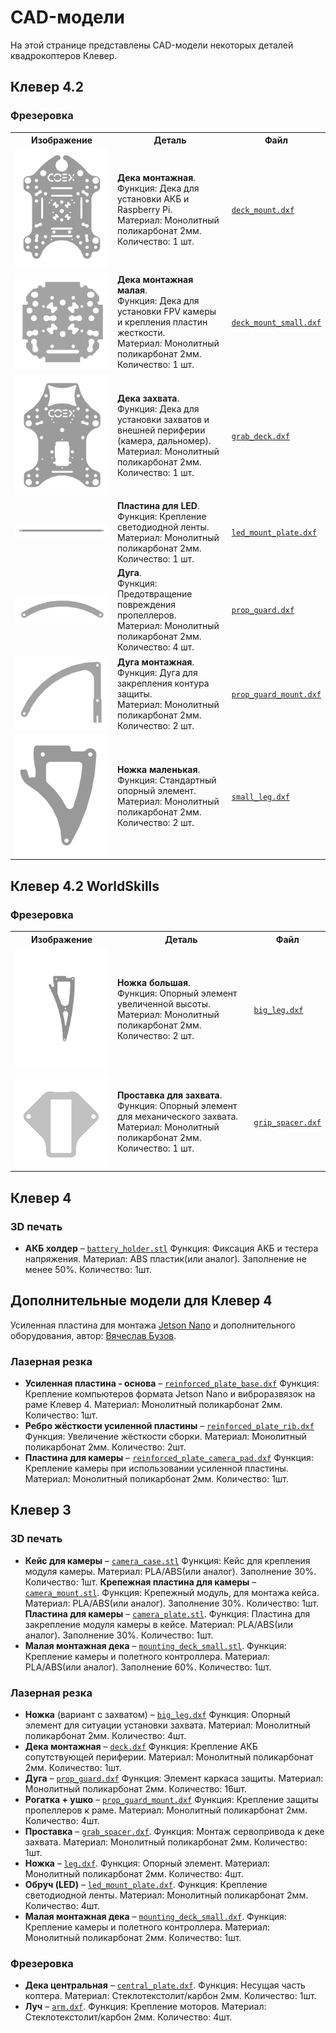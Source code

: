 # CAD-модели

На этой странице представлены CAD-модели некоторых деталей квадрокоптеров Клевер.

## Клевер 4.2

### Фрезеровка

<table>
    <tr><th width=150>Изображение</th><th>Деталь</th><th width=1>Файл</th></tr>
    <tr>
        <td><img src="../assets/dxf/4.2/deck_mount.png"></td>
        <td>
            <b>Дека монтажная</b>.<br>
            Функция: Дека для установки АКБ и Raspberry Pi.<br>
            Материал: Монолитный поликарбонат 2мм.<br>
            Количество: 1 шт.
        </td>
        <td><a href="https://github.com/CopterExpress/clover/raw/master/docs/assets/dxf/4.2/deck_mount.dxf"><code>deck_mount.dxf</code></a></td>
    </tr>
    <tr>
        <td><img src="../assets/dxf/4.2/deck_mount_small.png"></td>
        <td>
            <b>Дека монтажная малая</b>.<br>
            Функция: Дека для установки FPV камеры и крепления пластин жесткости.<br>
            Материал: Монолитный поликарбонат 2мм.<br>
            Количество: 1 шт.
        </td>
        <td><a href="https://github.com/CopterExpress/clover/raw/master/docs/assets/dxf/4.2/deck_mount_small.dxf"><code>deck_mount_small.dxf</code></a></td>
    </tr>
    <tr>
        <td><img src="../assets/dxf/4.2/grab_deck.png"></td>
        <td>
            <b>Дека захвата</b>.<br>
            Функция: Дека для установки захватов и внешней периферии (камера, дальномер).<br>
            Материал: Монолитный поликарбонат 2мм.<br>
            Количество: 1 шт.
        </td>
        <td><a href="https://github.com/CopterExpress/clover/raw/master/docs/assets/dxf/4.2/grab_deck.dxf"><code>grab_deck.dxf</code></a></td>
    </tr>
    <tr>
        <td><img src="../assets/dxf/4.2/led_mount_plate.png"></td>
        <td>
            <b>Пластина для LED</b>.<br>
            Функция: Крепление светодиодной ленты.<br>
            Материал: Монолитный поликарбонат 2мм.<br>
            Количество: 1 шт.
        </td>
        <td><a href="https://github.com/CopterExpress/clover/raw/master/docs/assets/dxf/4.2/led_mount_plate.dxf"><code>led_mount_plate.dxf</code></a></td>
    </tr>
    <tr>
        <td><img src="../assets/dxf/4.2/prop_guard.png"></td>
        <td>
            <b>Дуга</b>.<br>
            Функция: Предотвращение повреждения пропеллеров.<br>
            Материал: Монолитный поликарбонат 2мм.<br>
            Количество: 4 шт.
        </td>
        <td><a href="https://github.com/CopterExpress/clover/raw/master/docs/assets/dxf/4.2/prop_guard.dxf"><code>prop_guard.dxf</code></a></td>
    </tr>
    <tr>
        <td><img src="../assets/dxf/4.2/prop_guard_mount.png"></td>
        <td>
            <b>Дуга монтажная</b>.<br>
            Функция: Дуга для закрепления контура защиты.<br>
            Материал: Монолитный поликарбонат 2мм.<br>
            Количество: 2 шт.
        </td>
        <td><a href="https://github.com/CopterExpress/clover/raw/master/docs/assets/dxf/4.2/prop_guard_mount.dxf"><code>prop_guard_mount.dxf</code></a></td>
    </tr>
    <tr>
        <td><img src="../assets/dxf/4.2/small_leg.png"></td>
        <td>
            <b>Ножка маленькая</b>.<br>
            Функция: Стандартный опорный элемент.<br>
            Материал: Монолитный поликарбонат 2мм.<br>
            Количество: 2 шт.
        </td>
        <td><a href="https://github.com/CopterExpress/clover/raw/master/docs/assets/dxf/4.2/small_leg.dxf"><code>small_leg.dxf</code></a></td>
    </tr>
</table>

## Клевер 4.2 WorldSkills

### Фрезеровка

<table>
    <tr><th width=150>Изображение</th><th>Деталь</th><th width=1>Файл</th></tr>
    <tr>
        <td><img src="../assets/dxf/4.2/big_leg.png"></td>
        <td>
            <b>Ножка большая</b>.<br>
            Функция: Опорный элемент увеличенной высоты.<br>
            Материал: Монолитный поликарбонат 2мм.<br>
            Количество: 2 шт.
        </td>
        <td><a href="https://github.com/CopterExpress/clover/raw/master/docs/assets/dxf/4.2/big_leg.dxf"><code>big_leg.dxf</code></a></td>
    </tr>
    <tr>
        <td><img src="../assets/dxf/4.2/grip_spacer.png"></td>
        <td>
            <b>Проставка для захвата</b>.<br>
            Функция: Опорный элемент для механического захвата.<br>
            Материал: Монолитный поликарбонат 2мм.<br>
            Количество: 1 шт.
        </td>
        <td><a href="https://github.com/CopterExpress/clover/raw/master/docs/assets/dxf/4.2/grip_spacer.dxf"><code>grip_spacer.dxf</code></a></td>
    </tr>
</table>

## Клевер 4

### 3D печать

* **АКБ холдер** – [`battery_holder.stl`](https://github.com/CopterExpress/clover/raw/master/docs/assets/stl/battery_holder.stl)
    Функция: Фиксация АКБ и тестера напряжения.
    Материал: ABS пластик(или аналог). Заполнение не менее 50%.
    Количество: 1шт.

## Дополнительные модели для Клевер 4

Усиленная пластина для монтажа [Jetson Nano](jetson_nano.md) и дополнительного оборудования, автор: [Вячеслав Бузов](https://t.me/buzyakabarbuzyaka).

### Лазерная резка

* **Усиленная пластина - основа** – [`reinforced_plate_base.dxf`](https://github.com/CopterExpress/clover/raw/master/docs/assets/dxf/reinforced_plate_base.dxf)
    Функция: Крепление компьютеров формата Jetson Nano и виброразвязок на раме Клевер 4.
    Материал: Монолитный поликарбонат 2мм.
    Количество: 1шт.
* **Ребро жёсткости усиленной пластины** – [`reinforced_plate_rib.dxf`](https://github.com/CopterExpress/clover/raw/master/docs/assets/dxf/reinforced_plate_rib.dxf)
    Функция: Увеличение жёсткости сборки.
    Материал: Монолитный поликарбонат 2мм.
    Количество: 2шт.
* **Пластина для камеры** – [`reinforced_plate_camera_pad.dxf`](https://github.com/CopterExpress/clover/raw/master/docs/assets/dxf/reinforced_plate_camera_pad.dxf)
    Функция: Крепление камеры при использовании усиленной пластины.
    Материал: Монолитный поликарбонат 2мм.
    Количество: 1шт.

## Клевер 3

### 3D печать

* **Кейс для камеры** – [`camera_case.stl`](https://github.com/CopterExpress/clover/raw/master/docs/assets/stl/camera_case.stl)
    Функция: Кейс для крепления модуля камеры.
    Материал: PLA/ABS(или аналог). Заполнение 30%.
    Количество: 1шт.
    **Крепежная пластина для камеры** – [`camera_mount.stl`](https://github.com/CopterExpress/clover/raw/master/docs/assets/stl/camera_mount.stl).
    Функция: Крепежный модуль, для монтажа кейса.
    Материал: PLA/ABS(или аналог). Заполнение 30%.
    Количество: 1шт.
    **Пластина для камеры** – [`camera_plate.stl`](https://github.com/CopterExpress/clover/raw/master/docs/assets/stl/camera_plate.stl).
    Функция: Пластина для закрепление модуля камеры в кейсе.
    Материал: PLA/ABS(или аналог). Заполнение 30%.
    Количество: 1шт.
* **Малая монтажная дека** – [`mounting_deck_small.stl`](https://github.com/CopterExpress/clover/raw/master/docs/assets/stl/mounting_deck_small.stl).
    Функция: Крепление камеры и полетного контроллера.
    Материал: PLA/ABS(или аналог). Заполнение 60%.
    Количество: 1шт.

### Лазерная резка

* **Ножка** (вариант с захватом) – [`big_leg.dxf`](https://github.com/CopterExpress/clover/raw/master/docs/assets/dxf/big_leg.dxf)
    Функция: Опорный элемент для ситуации установки захвата.
    Материал: Монолитный поликарбонат 2мм.
    Количество: 4шт.
* **Дека монтажная** – [`deck.dxf`](https://github.com/CopterExpress/clover/raw/master/docs/assets/dxf/deck.dxf)
    Функция: Крепление АКБ сопутствующей периферии.
    Материал: Монолитный поликарбонат 2мм.
    Количество: 1шт.
* **Дуга** – [`prop_guard.dxf`](https://github.com/CopterExpress/clover/raw/master/docs/assets/dxf/prop_guard.dxf)
    Функция: Элемент каркаса защиты.
    Материал: Монолитный поликарбонат 2мм.
    Количество: 16шт.
* **Рогатка + ушко** – [`prop_guard_mount.dxf`](https://github.com/CopterExpress/clover/raw/master/docs/assets/dxf/prop_guard_mount.dxf)
    Функция: Крепление защиты пропеллеров к раме.
    Материал: Монолитный поликарбонат 2мм.
    Количество: 4шт.
* **Проставка** – [`grab_spacer.dxf`](https://github.com/CopterExpress/clover/raw/master/docs/assets/dxf/grab_spacer.dxf).
    Функция: Монтаж сервопривода к деке захвата.
    Материал: Монолитный поликарбонат 2мм.
    Количество: 1шт.
* **Ножка** – [`leg.dxf`](https://github.com/CopterExpress/clover/raw/master/docs/assets/dxf/leg.dxf).
    Функция: Опорный элемент.
    Материал: Монолитный поликарбонат 2мм.
    Количество: 4шт.
* **Обруч (LED)** – [`led_mount_plate.dxf`](https://github.com/CopterExpress/clover/raw/master/docs/assets/dxf/led_mount_plate.dxf).
    Функция: Крепление светодиодной ленты.
    Материал: Монолитный поликарбонат 2мм.
    Количество: 4шт.
* **Малая монтажная дека** – [`mounting_deck_small.dxf`](https://github.com/CopterExpress/clover/raw/master/docs/assets/dxf/mounting_deck_small.dxf).
    Функция: Крепление камеры и полетного контроллера.
    Материал: Монолитный поликарбонат 2мм.
    Количество: 1шт.

### Фрезеровка

* **Дека центральная** – [`central_plate.dxf`](https://github.com/CopterExpress/clover/raw/master/docs/assets/dxf/central_plate.dxf).
    Функция: Несущая часть коптера.
    Материал: Стеклотекстолит/карбон 2мм.
    Количество: 1шт.
* **Луч** – [`arm.dxf`](https://github.com/CopterExpress/clover/raw/master/docs/assets/dxf/arm.dxf).
    Функция: Крепление моторов.
    Материал: Стеклотекстолит/карбон 2мм.
    Количество: 4шт.
